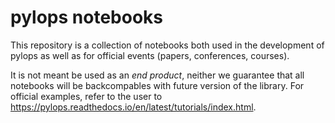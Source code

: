 # pylops notebooks
This repository is a collection of notebooks both used in the development of pylops as well as for official events (papers, conferences, courses). 

It is not meant be used as an *end product*, neither we guarantee that all notebooks will be backcompables with future version of the library. For official examples, refer to the user to https://pylops.readthedocs.io/en/latest/tutorials/index.html.